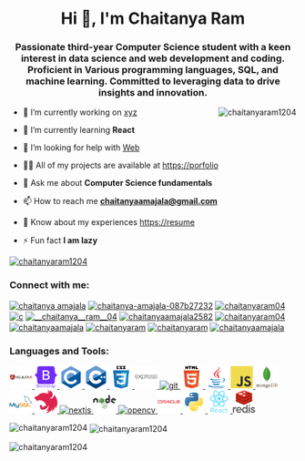 <h1 align="center">Hi 👋, I'm Chaitanya Ram</h1>
<h3 align="center">Passionate third-year Computer Science student with a keen interest in data science and web development and coding. Proficient in Various programming languages, SQL, and machine learning. Committed to leveraging data to drive insights and innovation.</h3>
<img src="https://media3.giphy.com/media/v1.Y2lkPTc5MGI3NjExbzhjcmVjaDJ1ZjJlbTFobHZtMmVmYXRlc3BueGM0aG95Z2JocWkyNiZlcD12MV9pbnRlcm5hbF9naWZfYnlfaWQmY3Q9Zw/qgQUggAC3Pfv687qPC/giphy.gif" alt="chaitanyaram1204" align ="right" height=320px/> </p>

- 🔭 I’m currently working on [xyz](https://)

- 🌱 I’m currently learning **React**

- 🤝 I’m looking for help with [Web](https://)

- 👨‍💻 All of my projects are available at [https://porfolio](https://porfolio)

- 💬 Ask me about **Computer Science fundamentals**

- 📫 How to reach me **chaitanyaamajala@gmail.com**

- 📄 Know about my experiences [https://resume](https://resume)

- ⚡ Fun fact **I am lazy**

  
<p align="left"> <a href="https://github.com/ryo-ma/github-profile-trophy"><img src="https://github-profile-trophy.vercel.app/?username=chaitanyaram1204" alt="chaitanyaram1204" /></a> </p>



<h3 align="left">Connect with me:</h3>
<p align="left">
<a href="https://codepen.io/chaitanya amajala" target="blank"><img align="center" src="https://raw.githubusercontent.com/rahuldkjain/github-profile-readme-generator/master/src/images/icons/Social/codepen.svg" alt="chaitanya amajala" height="30" width="40" /></a>
<a href="https://linkedin.com/in/chaitanya-amajala-087b27232" target="blank"><img align="center" src="https://raw.githubusercontent.com/rahuldkjain/github-profile-readme-generator/master/src/images/icons/Social/linked-in-alt.svg" alt="chaitanya-amajala-087b27232" height="30" width="40" /></a>
<a href="https://kaggle.com/chaitanyaram04" target="blank"><img align="center" src="https://raw.githubusercontent.com/rahuldkjain/github-profile-readme-generator/master/src/images/icons/Social/kaggle.svg" alt="chaitanyaram04" height="30" width="40" /></a>
<a href="https://fb.com/c" target="blank"><img align="center" src="https://raw.githubusercontent.com/rahuldkjain/github-profile-readme-generator/master/src/images/icons/Social/facebook.svg" alt="c" height="30" width="40" /></a>
<a href="https://instagram.com/__chaitanya__ram__04" target="blank"><img align="center" src="https://raw.githubusercontent.com/rahuldkjain/github-profile-readme-generator/master/src/images/icons/Social/instagram.svg" alt="__chaitanya__ram__04" height="30" width="40" /></a>
<a href="https://www.youtube.com/c/chaitanyaamajala2582" target="blank"><img align="center" src="https://raw.githubusercontent.com/rahuldkjain/github-profile-readme-generator/master/src/images/icons/Social/youtube.svg" alt="chaitanyaamajala2582" height="30" width="40" /></a>
<a href="https://www.codechef.com/users/chaitanyaram04" target="blank"><img align="center" src="https://cdn.jsdelivr.net/npm/simple-icons@3.1.0/icons/codechef.svg" alt="chaitanyaram04" height="30" width="40" /></a>
<a href="https://www.hackerrank.com/chaitanyaamajala" target="blank"><img align="center" src="https://raw.githubusercontent.com/rahuldkjain/github-profile-readme-generator/master/src/images/icons/Social/hackerrank.svg" alt="chaitanyaamajala" height="30" width="40" /></a>
<a href="https://codeforces.com/profile/chaitanyaram" target="blank"><img align="center" src="https://raw.githubusercontent.com/rahuldkjain/github-profile-readme-generator/master/src/images/icons/Social/codeforces.svg" alt="chaitanyaram" height="30" width="40" /></a>
<a href="https://www.leetcode.com/chaitanyaram" target="blank"><img align="center" src="https://raw.githubusercontent.com/rahuldkjain/github-profile-readme-generator/master/src/images/icons/Social/leet-code.svg" alt="chaitanyaram" height="30" width="40" /></a>
<a href="https://auth.geeksforgeeks.org/user/chaitanyaamajala" target="blank"><img align="center" src="https://raw.githubusercontent.com/rahuldkjain/github-profile-readme-generator/master/src/images/icons/Social/geeks-for-geeks.svg" alt="chaitanyaamajala" height="30" width="40" /></a>
</p>

<h3 align="left">Languages and Tools:</h3>
<p align="left"> <a href="https://angular.io" target="_blank" rel="noreferrer"> <img src="https://raw.githubusercontent.com/devicons/devicon/master/icons/angularjs/angularjs-original-wordmark.svg" alt="angularjs" width="40" height="40"/> </a> <a href="https://getbootstrap.com" target="_blank" rel="noreferrer"> <img src="https://raw.githubusercontent.com/devicons/devicon/master/icons/bootstrap/bootstrap-plain-wordmark.svg" alt="bootstrap" width="40" height="40"/> </a> <a href="https://www.cprogramming.com/" target="_blank" rel="noreferrer"> <img src="https://raw.githubusercontent.com/devicons/devicon/master/icons/c/c-original.svg" alt="c" width="40" height="40"/> </a> <a href="https://www.w3schools.com/cpp/" target="_blank" rel="noreferrer"> <img src="https://raw.githubusercontent.com/devicons/devicon/master/icons/cplusplus/cplusplus-original.svg" alt="cplusplus" width="40" height="40"/> </a> <a href="https://www.w3schools.com/css/" target="_blank" rel="noreferrer"> <img src="https://raw.githubusercontent.com/devicons/devicon/master/icons/css3/css3-original-wordmark.svg" alt="css3" width="40" height="40"/> </a> <a href="https://expressjs.com" target="_blank" rel="noreferrer"> <img src="https://raw.githubusercontent.com/devicons/devicon/master/icons/express/express-original-wordmark.svg" alt="express" width="40" height="40"/> </a> <a href="https://git-scm.com/" target="_blank" rel="noreferrer"> <img src="https://www.vectorlogo.zone/logos/git-scm/git-scm-icon.svg" alt="git" width="40" height="40"/> </a> <a href="https://www.w3.org/html/" target="_blank" rel="noreferrer"> <img src="https://raw.githubusercontent.com/devicons/devicon/master/icons/html5/html5-original-wordmark.svg" alt="html5" width="40" height="40"/> </a> <a href="https://www.java.com" target="_blank" rel="noreferrer"> <img src="https://raw.githubusercontent.com/devicons/devicon/master/icons/java/java-original.svg" alt="java" width="40" height="40"/> </a> <a href="https://developer.mozilla.org/en-US/docs/Web/JavaScript" target="_blank" rel="noreferrer"> <img src="https://raw.githubusercontent.com/devicons/devicon/master/icons/javascript/javascript-original.svg" alt="javascript" width="40" height="40"/> </a> <a href="https://www.mongodb.com/" target="_blank" rel="noreferrer"> <img src="https://raw.githubusercontent.com/devicons/devicon/master/icons/mongodb/mongodb-original-wordmark.svg" alt="mongodb" width="40" height="40"/> </a> <a href="https://www.mysql.com/" target="_blank" rel="noreferrer"> <img src="https://raw.githubusercontent.com/devicons/devicon/master/icons/mysql/mysql-original-wordmark.svg" alt="mysql" width="40" height="40"/> </a> <a href="https://nestjs.com/" target="_blank" rel="noreferrer"> <img src="https://raw.githubusercontent.com/devicons/devicon/master/icons/nestjs/nestjs-plain.svg" alt="nestjs" width="40" height="40"/> </a> <a href="https://nextjs.org/" target="_blank" rel="noreferrer"> <img src="https://cdn.worldvectorlogo.com/logos/nextjs-2.svg" alt="nextjs" width="40" height="40"/> </a> <a href="https://nodejs.org" target="_blank" rel="noreferrer"> <img src="https://raw.githubusercontent.com/devicons/devicon/master/icons/nodejs/nodejs-original-wordmark.svg" alt="nodejs" width="40" height="40"/> </a> <a href="https://opencv.org/" target="_blank" rel="noreferrer"> <img src="https://www.vectorlogo.zone/logos/opencv/opencv-icon.svg" alt="opencv" width="40" height="40"/> </a> <a href="https://www.oracle.com/" target="_blank" rel="noreferrer"> <img src="https://raw.githubusercontent.com/devicons/devicon/master/icons/oracle/oracle-original.svg" alt="oracle" width="40" height="40"/> </a> <a href="https://www.python.org" target="_blank" rel="noreferrer"> <img src="https://raw.githubusercontent.com/devicons/devicon/master/icons/python/python-original.svg" alt="python" width="40" height="40"/> </a> <a href="https://reactjs.org/" target="_blank" rel="noreferrer"> <img src="https://raw.githubusercontent.com/devicons/devicon/master/icons/react/react-original-wordmark.svg" alt="react" width="40" height="40"/> </a> <a href="https://redis.io" target="_blank" rel="noreferrer"> <img src="https://raw.githubusercontent.com/devicons/devicon/master/icons/redis/redis-original-wordmark.svg" alt="redis" width="40" height="40"/> </a> </p>

<p><img align="left" src="https://github-readme-stats.vercel.app/api/top-langs?username=chaitanyaram1204&show_icons=true&locale=en&layout=compact" alt="chaitanyaram1204" /></p>

<p>&nbsp;<img align="center" src="https://github-readme-stats.vercel.app/api?username=chaitanyaram1204&show_icons=true&locale=en" alt="chaitanyaram1204" /></p>

<p><img align="center" src="https://github-readme-streak-stats.herokuapp.com/?user=chaitanyaram1204&" alt="chaitanyaram1204" /></p>
